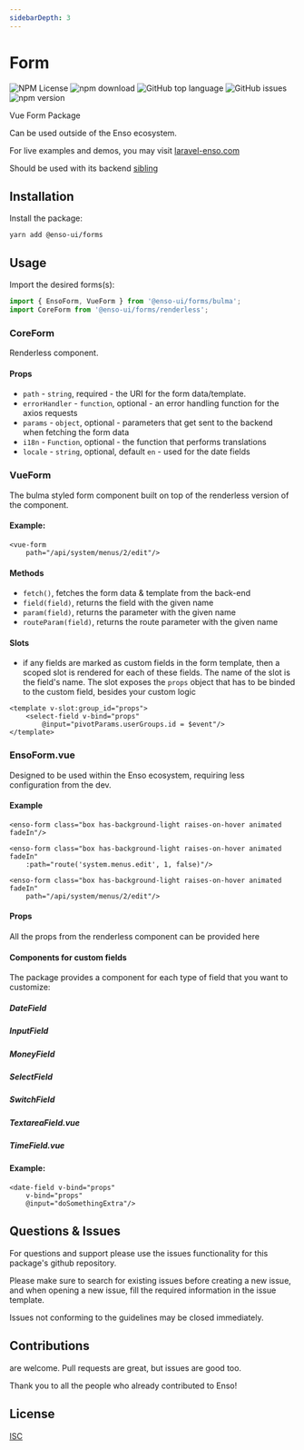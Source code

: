 ```yaml
---
sidebarDepth: 3
---
```


# Form

![NPM License](https://img.shields.io/npm/l/@enso-ui/forms.svg)
![npm download](https://img.shields.io/npm/dm/@enso-ui/forms.svg)
![GitHub top language](https://img.shields.io/github/languages/top/enso-ui/forms.svg)
![GitHub issues](https://img.shields.io/github/issues/enso-ui/forms.svg)
![npm version](https://img.shields.io/npm/v/@enso-ui/forms.svg)

Vue Form Package

Can be used outside of the Enso ecosystem.

For live examples and demos, you may visit [laravel-enso.com](https://www.laravel-enso.com)

Should be used with its backend [sibling](https://github.com/laravel-enso/FormBuilder)

## Installation

Install the package:
```
yarn add @enso-ui/forms
```

## Usage

Import the desired forms(s):
```js
import { EnsoForm, VueForm } from '@enso-ui/forms/bulma';
import CoreForm from '@enso-ui/forms/renderless';
```

### CoreForm

Renderless component.

#### Props 
- `path` - `string`, required - the URI for the form data/template.
- `errorHandler` - `function`, optional - an error handling function for the axios requests
- `params` - `object`, optional - parameters that get sent to the backend when fetching the form data
- `i18n` - `Function`, optional - the function that performs translations
- `locale` - `string`, optional, default `en` - used for the date fields

### VueForm

The bulma styled form component built on top of the renderless version of the component.

#### Example:
```vue
<vue-form
    path="/api/system/menus/2/edit"/>
```

#### Methods
- `fetch()`, fetches the form data & template from the back-end
- `field(field)`, returns the field with the given name
- `param(field)`, returns the parameter with the given name
- `routeParam(field)`, returns the route parameter with the given name

#### Slots
- if any fields are marked as custom fields in the form template, then a scoped slot is rendered for each of these
fields. The name of the slot is the field's name. The slot exposes the `props` object that has to be binded to the custom field, besides your custom logic

```vue
<template v-slot:group_id="props">
    <select-field v-bind="props"
        @input="pivotParams.userGroups.id = $event"/>
</template>
```
### EnsoForm.vue

Designed to be used within the Enso ecosystem, requiring less configuration from the dev.

#### Example

```vue
<enso-form class="box has-background-light raises-on-hover animated fadeIn"/>
```

```vue
<enso-form class="box has-background-light raises-on-hover animated fadeIn"
    :path="route('system.menus.edit', 1, false)"/>
```

```vue
<enso-form class="box has-background-light raises-on-hover animated fadeIn"
    path="/api/system/menus/2/edit"/>
```

#### Props

All the props from the renderless component can be provided here

#### Components for custom fields

The package provides a component for each type of field that you want to customize:

##### DateField
##### InputField
##### MoneyField
##### SelectField
##### SwitchField
##### TextareaField.vue
##### TimeField.vue

#### Example:
```vue
<date-field v-bind="props"
    v-bind="props"
    @input="doSomethingExtra"/>
```

## Questions & Issues

For questions and support please use the issues functionality
for this package's github repository.

Please make sure to search for existing issues before creating a new issue,
and when opening a new issue, fill the required information in the issue template.

Issues not conforming to the guidelines may be closed immediately.

## Contributions

are welcome. Pull requests are great, but issues are good too.

Thank you to all the people who already contributed to Enso!

## License

[ISC](https://opensource.org/licenses/ISC)
